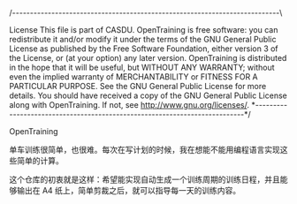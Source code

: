 /*---------------------------------------------------------------------------*\

License
    This file is part of CASDU.
    OpenTraining is free software: you can redistribute it and/or modify it
    under the terms of the GNU General Public License as published by
    the Free Software Foundation, either version 3 of the License, or
    (at your option) any later version.
    OpenTraining is distributed in the hope that it will be useful, but WITHOUT
    ANY WARRANTY; without even the implied warranty of MERCHANTABILITY or
    FITNESS FOR A PARTICULAR PURPOSE.  See the GNU General Public License
    for more details.
    You should have received a copy of the GNU General Public License
    along with OpenTraining.  If not, see <http://www.gnu.org/licenses/>.
\*---------------------------------------------------------------------------*/

OpenTraining

单车训练很简单，也很难。每次在写计划的时候，我在想能不能用编程语言实现这些简单的计算。

这个仓库的初衷就是这样：希望能实现自动生成一个训练周期的训练日程，并且能够输出在 A4 纸上，简单剪裁之后，就可以指导每一天的训练内容。
 
